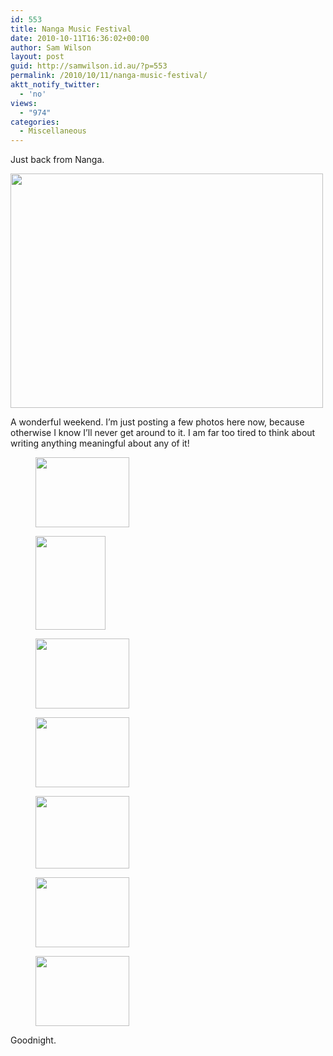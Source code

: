 ```yaml
---
id: 553
title: Nanga Music Festival
date: 2010-10-11T16:36:02+00:00
author: Sam Wilson
layout: post
guid: http://samwilson.id.au/?p=553
permalink: /2010/10/11/nanga-music-festival/
aktt_notify_twitter:
  - 'no'
views:
  - "974"
categories:
  - Miscellaneous
---
```

Just back from Nanga.

[<img src="http://samwilson.id.au/wp-content/uploads/2010/Nanga/2010-10-10_1137_Rain-500x375.jpg" alt="" title="2010-10-10_1137_Rain" width="500" height="375" class="aligncenter size-medium wp-image-557" srcset="https://samwilson.id.au/wp-content/uploads/2010/Nanga/2010-10-10_1137_Rain-500x375.jpg 500w, https://samwilson.id.au/wp-content/uploads/2010/Nanga/2010-10-10_1137_Rain-150x112.jpg 150w, https://samwilson.id.au/wp-content/uploads/2010/Nanga/2010-10-10_1137_Rain-1024x768.jpg 1024w" sizes="(max-width: 500px) 100vw, 500px" />](http://samwilson.id.au/wp-content/uploads/2010/Nanga/2010-10-10_1137_Rain.jpg)

A wonderful weekend. I&#8217;m just posting a few photos here now, because otherwise I know I&#8217;ll never get around to it. I am far too tired to think about writing anything meaningful about any of it!

<div id='gallery-2' class='gallery galleryid-553 gallery-columns-3 gallery-size-thumbnail'>
  <figure class='gallery-item'> 
  
  <div class='gallery-icon landscape'>
    <a href='https://samwilson.id.au/2010/10/11/nanga-music-festival/2010-10-09_1435_our_room/'><img width="150" height="112" src="https://samwilson.id.au/wp-content/uploads/2010/Nanga/2010-10-09_1435_Our_room-150x112.jpg" class="attachment-thumbnail size-thumbnail" alt="" srcset="https://samwilson.id.au/wp-content/uploads/2010/Nanga/2010-10-09_1435_Our_room-150x112.jpg 150w, https://samwilson.id.au/wp-content/uploads/2010/Nanga/2010-10-09_1435_Our_room-500x375.jpg 500w, https://samwilson.id.au/wp-content/uploads/2010/Nanga/2010-10-09_1435_Our_room-1024x768.jpg 1024w" sizes="(max-width: 150px) 100vw, 150px" /></a>
  </div></figure><figure class='gallery-item'> 
  
  <div class='gallery-icon portrait'>
    <a href='https://samwilson.id.au/2010/10/11/nanga-music-festival/2010-10-09_1441_view_from_the_bunks/'><img width="112" height="150" src="https://samwilson.id.au/wp-content/uploads/2010/Nanga/2010-10-09_1441_View_from_the_bunks-112x150.jpg" class="attachment-thumbnail size-thumbnail" alt="" srcset="https://samwilson.id.au/wp-content/uploads/2010/Nanga/2010-10-09_1441_View_from_the_bunks-112x150.jpg 112w, https://samwilson.id.au/wp-content/uploads/2010/Nanga/2010-10-09_1441_View_from_the_bunks-375x500.jpg 375w, https://samwilson.id.au/wp-content/uploads/2010/Nanga/2010-10-09_1441_View_from_the_bunks-768x1024.jpg 768w" sizes="(max-width: 112px) 100vw, 112px" /></a>
  </div></figure><figure class='gallery-item'> 
  
  <div class='gallery-icon landscape'>
    <a href='https://samwilson.id.au/2010/10/11/nanga-music-festival/2010-10-10_1117_currawong_pergola/'><img width="150" height="112" src="https://samwilson.id.au/wp-content/uploads/2010/Nanga/2010-10-10_1117_Currawong_pergola-150x112.jpg" class="attachment-thumbnail size-thumbnail" alt="" srcset="https://samwilson.id.au/wp-content/uploads/2010/Nanga/2010-10-10_1117_Currawong_pergola-150x112.jpg 150w, https://samwilson.id.au/wp-content/uploads/2010/Nanga/2010-10-10_1117_Currawong_pergola-500x375.jpg 500w, https://samwilson.id.au/wp-content/uploads/2010/Nanga/2010-10-10_1117_Currawong_pergola-1024x768.jpg 1024w" sizes="(max-width: 150px) 100vw, 150px" /></a>
  </div></figure><figure class='gallery-item'> 
  
  <div class='gallery-icon landscape'>
    <a href='https://samwilson.id.au/2010/10/11/nanga-music-festival/2010-10-10_1137_rain/'><img width="150" height="112" src="https://samwilson.id.au/wp-content/uploads/2010/Nanga/2010-10-10_1137_Rain-150x112.jpg" class="attachment-thumbnail size-thumbnail" alt="" srcset="https://samwilson.id.au/wp-content/uploads/2010/Nanga/2010-10-10_1137_Rain-150x112.jpg 150w, https://samwilson.id.au/wp-content/uploads/2010/Nanga/2010-10-10_1137_Rain-500x375.jpg 500w, https://samwilson.id.au/wp-content/uploads/2010/Nanga/2010-10-10_1137_Rain-1024x768.jpg 1024w" sizes="(max-width: 150px) 100vw, 150px" /></a>
  </div></figure><figure class='gallery-item'> 
  
  <div class='gallery-icon landscape'>
    <a href='https://samwilson.id.au/2010/10/11/nanga-music-festival/2010-10-10_1231_judy_small/'><img width="150" height="116" src="https://samwilson.id.au/wp-content/uploads/2010/Nanga/2010-10-10_1231_Judy_Small-150x116.jpg" class="attachment-thumbnail size-thumbnail" alt="" srcset="https://samwilson.id.au/wp-content/uploads/2010/Nanga/2010-10-10_1231_Judy_Small-150x116.jpg 150w, https://samwilson.id.au/wp-content/uploads/2010/Nanga/2010-10-10_1231_Judy_Small-500x388.jpg 500w, https://samwilson.id.au/wp-content/uploads/2010/Nanga/2010-10-10_1231_Judy_Small-1024x795.jpg 1024w" sizes="(max-width: 150px) 100vw, 150px" /></a>
  </div></figure><figure class='gallery-item'> 
  
  <div class='gallery-icon landscape'>
    <a href='https://samwilson.id.au/2010/10/11/nanga-music-festival/2010-10-10_1959_smashing_bumpkins/'><img width="150" height="112" src="https://samwilson.id.au/wp-content/uploads/2010/Nanga/2010-10-10_1959_Smashing_Bumpkins-150x112.jpg" class="attachment-thumbnail size-thumbnail" alt="" srcset="https://samwilson.id.au/wp-content/uploads/2010/Nanga/2010-10-10_1959_Smashing_Bumpkins-150x112.jpg 150w, https://samwilson.id.au/wp-content/uploads/2010/Nanga/2010-10-10_1959_Smashing_Bumpkins-500x375.jpg 500w, https://samwilson.id.au/wp-content/uploads/2010/Nanga/2010-10-10_1959_Smashing_Bumpkins-1024x768.jpg 1024w" sizes="(max-width: 150px) 100vw, 150px" /></a>
  </div></figure><figure class='gallery-item'> 
  
  <div class='gallery-icon landscape'>
    <a href='https://samwilson.id.au/2010/10/11/nanga-music-festival/2010-10-11_0936_currawong-2/'><img width="150" height="112" src="https://samwilson.id.au/wp-content/uploads/2010/Nanga/2010-10-11_0936_Currawong-150x112.jpg" class="attachment-thumbnail size-thumbnail" alt="" srcset="https://samwilson.id.au/wp-content/uploads/2010/Nanga/2010-10-11_0936_Currawong-150x112.jpg 150w, https://samwilson.id.au/wp-content/uploads/2010/Nanga/2010-10-11_0936_Currawong-500x375.jpg 500w, https://samwilson.id.au/wp-content/uploads/2010/Nanga/2010-10-11_0936_Currawong-1024x768.jpg 1024w" sizes="(max-width: 150px) 100vw, 150px" /></a>
  </div></figure>
</div>

Goodnight.